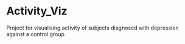 # Activity_Viz
Project for visualising activity of subjects diagnosed with depression against a control group
